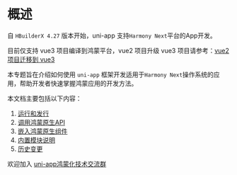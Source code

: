 # 概述

自 `HBuilderX 4.27` 版本开始，uni-app 支持`Harmony Next`平台的App开发。

目前仅支持 vue3 项目编译到鸿蒙平台，vue2 项目升级 vue3 项目请参考：[vue2 项目迁移到 vue3](../migration-to-vue3.md)

本专题旨在介绍如何使用 `uni-app` 框架开发适用于`Harmony Next`操作系统的应用，帮助开发者快速掌握鸿蒙应用的开发方法。

本文档主要包括以下内容：

1. [运行和发行](runbuild.md)
2. [调用鸿蒙原生API](native-api.md)
3. [嵌入鸿蒙原生组件](native-component.md)
4. [内置模块说明](built-in-module.md)
5. [历史变更](history.md)

欢迎加入 [uni-app鸿蒙化技术交流群](https://im.dcloud.net.cn/#/?joinGroup=668685db8185e1e6e7b7b15e)
